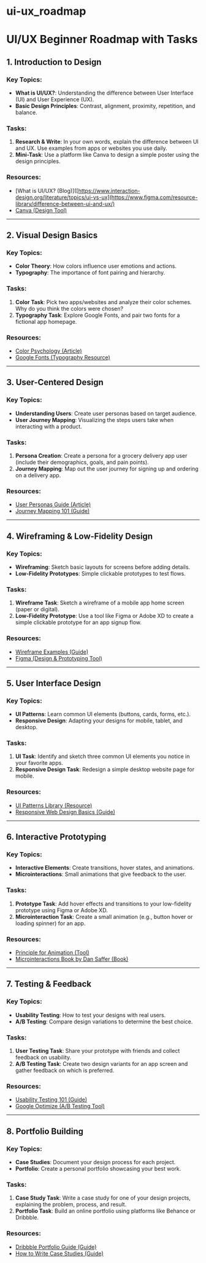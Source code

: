 # ui-ux_roadmap
# UI/UX Beginner Roadmap with Tasks

## 1. Introduction to Design
### Key Topics:
- **What is UI/UX?**: Understanding the difference between User Interface (UI) and User Experience (UX).
- **Basic Design Principles**: Contrast, alignment, proximity, repetition, and balance.

### Tasks:
1. **Research & Write**: In your own words, explain the difference between UI and UX. Use examples from apps or websites you use daily.
2. **Mini-Task**: Use a platform like Canva to design a simple poster using the design principles.

### Resources:
- [What is UI/UX? (Blog)]([https://www.interaction-design.org/literature/topics/ui-vs-ux](https://www.figma.com/resource-library/difference-between-ui-and-ux/)
- [Canva (Design Tool)](https://www.canva.com)

---

## 2. Visual Design Basics
### Key Topics:
- **Color Theory**: How colors influence user emotions and actions.
- **Typography**: The importance of font pairing and hierarchy.

### Tasks:
1. **Color Task**: Pick two apps/websites and analyze their color schemes. Why do you think the colors were chosen?
2. **Typography Task**: Explore Google Fonts, and pair two fonts for a fictional app homepage.

### Resources:
- [Color Psychology (Article)](https://www.verywellmind.com/the-color-psychology-of-red-2795821)
- [Google Fonts (Typography Resource)](https://fonts.google.com)

---

## 3. User-Centered Design
### Key Topics:
- **Understanding Users**: Create user personas based on target audience.
- **User Journey Mapping**: Visualizing the steps users take when interacting with a product.

### Tasks:
1. **Persona Creation**: Create a persona for a grocery delivery app user (include their demographics, goals, and pain points).
2. **Journey Mapping**: Map out the user journey for signing up and ordering on a delivery app.

### Resources:
- [User Personas Guide (Article)](https://www.interaction-design.org/literature/article/why-personas-are-important-in-ux-design)
- [Journey Mapping 101 (Guide)](https://www.nngroup.com/articles/customer-journey-mapping/)

---

## 4. Wireframing & Low-Fidelity Design
### Key Topics:
- **Wireframing**: Sketch basic layouts for screens before adding details.
- **Low-Fidelity Prototypes**: Simple clickable prototypes to test flows.

### Tasks:
1. **Wireframe Task**: Sketch a wireframe of a mobile app home screen (paper or digital).
2. **Low-Fidelity Prototype**: Use a tool like Figma or Adobe XD to create a simple clickable prototype for an app signup flow.

### Resources:
- [Wireframe Examples (Guide)](https://xd.adobe.com/ideas/process/wireframing/wireframes-design-process-how-create-wireframe/)
- [Figma (Design & Prototyping Tool)](https://www.figma.com)

---

## 5. User Interface Design
### Key Topics:
- **UI Patterns**: Learn common UI elements (buttons, cards, forms, etc.).
- **Responsive Design**: Adapting your designs for mobile, tablet, and desktop.

### Tasks:
1. **UI Task**: Identify and sketch three common UI elements you notice in your favorite apps.
2. **Responsive Design Task**: Redesign a simple desktop website page for mobile.

### Resources:
- [UI Patterns Library (Resource)](https://ui-patterns.com)
- [Responsive Web Design Basics (Guide)](https://developers.google.com/web/fundamentals/design-and-ux/responsive)

---

## 6. Interactive Prototyping
### Key Topics:
- **Interactive Elements**: Create transitions, hover states, and animations.
- **Microinteractions**: Small animations that give feedback to the user.

### Tasks:
1. **Prototype Task**: Add hover effects and transitions to your low-fidelity prototype using Figma or Adobe XD.
2. **Microinteraction Task**: Create a small animation (e.g., button hover or loading spinner) for an app.

### Resources:
- [Principle for Animation (Tool)](http://principleformac.com/)
- [Microinteractions Book by Dan Saffer (Book)](https://www.amazon.com/Microinteractions-Full-Color-Designing-Details/dp/1491945923)

---

## 7. Testing & Feedback
### Key Topics:
- **Usability Testing**: How to test your designs with real users.
- **A/B Testing**: Compare design variations to determine the best choice.

### Tasks:
1. **User Testing Task**: Share your prototype with friends and collect feedback on usability.
2. **A/B Testing Task**: Create two design variants for an app screen and gather feedback on which is preferred.

### Resources:
- [Usability Testing 101 (Guide)](https://www.usability.gov/how-to-and-tools/methods/usability-testing.html)
- [Google Optimize (A/B Testing Tool)](https://optimize.google.com)

---

## 8. Portfolio Building
### Key Topics:
- **Case Studies**: Document your design process for each project.
- **Portfolio**: Create a personal portfolio showcasing your best work.

### Tasks:
1. **Case Study Task**: Write a case study for one of your design projects, explaining the problem, process, and result.
2. **Portfolio Task**: Build an online portfolio using platforms like Behance or Dribbble.

### Resources:
- [Dribbble Portfolio Guide (Guide)](https://dribbble.com/resources/how-to-get-featured-on-dribbble)
- [How to Write Case Studies (Guide)](https://www.interaction-design.org/literature/article/how-to-create-ux-case-studies)

